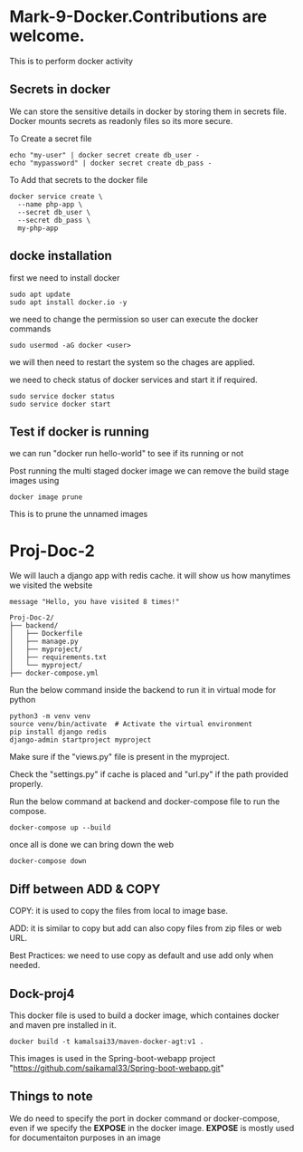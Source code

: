 # Mark-9-Docker.Contributions are welcome.
This is to perform docker activity
## Secrets in docker

We can store the sensitive details in docker by storing them in secrets file. Docker mounts secrets as readonly files so its more secure.

To Create a secret file
~~~
echo "my-user" | docker secret create db_user -
echo "mypassword" | docker secret create db_pass -
~~~
To Add that secrets to the docker file 
~~~
docker service create \
  --name php-app \
  --secret db_user \
  --secret db_pass \
  my-php-app
~~~

## docke installation

first we need to install docker 
~~~
sudo apt update
sudo apt install docker.io -y
~~~
we need to change the permission so user can execute the docker commands
~~~
sudo usermod -aG docker <user>
~~~

we will then need to restart the system so the chages are applied.

we need to check status of docker services and start it if required.

~~~
sudo service docker status 
sudo service docker start
~~~
## Test if docker is running

we can run "docker run hello-world" to see if its running or not

Post running the multi staged docker image we can remove the build stage images using 
~~~
docker image prune
~~~
This is to prune the unnamed images

# Proj-Doc-2
We will lauch a django app with redis cache. it will show us how manytimes we visited the website

~~~
message	"Hello, you have visited 8 times!"
~~~

~~~
Proj-Doc-2/
├── backend/
│   ├── Dockerfile
│   ├── manage.py
│   ├── myproject/
│   ├── requirements.txt
│   └── myproject/
├── docker-compose.yml

~~~

Run the below command inside the backend to run it in virtual mode for python

~~~
python3 -m venv venv
source venv/bin/activate  # Activate the virtual environment
pip install django redis
django-admin startproject myproject
~~~

Make sure if the "views.py" file is present in the myproject.

Check the "settings.py" if cache is placed and "url.py" if the path provided properly.

Run the below command at backend and docker-compose file to run the compose.

~~~
docker-compose up --build
~~~

once all is done we can bring down the web 

~~~
docker-compose down
~~~

## Diff between ADD & COPY

COPY: it is used to copy the files from local to image base.

ADD: it is similar to copy but add can also copy files from zip files or web URL.

Best Practices: we need to use copy as default and use add only when needed.

## Dock-proj4
This docker file is used to build a docker image, which containes docker and maven pre installed in it.
~~~
docker build -t kamalsai33/maven-docker-agt:v1 .
~~~
This images is used in the Spring-boot-webapp project "https://github.com/saikamal33/Spring-boot-webapp.git"

## Things to note

We do need to specify the port in docker command or docker-compose, even if we specify the **EXPOSE** in the docker image. **EXPOSE** is mostly used for documentaiton purposes in an image
